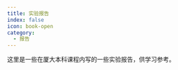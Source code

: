 ```yaml
---
title: 实验报告
index: false
icon: book-open
category:
  - 报告
---
```


这里是一些在厦大本科课程内写的一些实验报告，供学习参考。

<Catalog />
